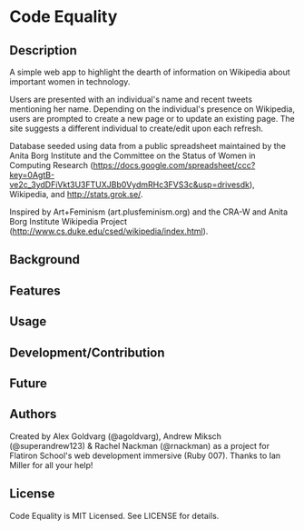 # Code Equality

## Description

A simple web app to highlight the dearth of information on Wikipedia about important women in technology.

Users are presented with an individual's name and recent tweets mentioning her name. Depending on the individual's presence on Wikipedia, users are prompted to create a new page or to update an existing page. The site suggests a different individual to create/edit upon each refresh.

Database seeded using data from a public spreadsheet maintained by the Anita Borg Institute and the Committee on the Status of Women in Computing Research (https://docs.google.com/spreadsheet/ccc?key=0AgtB-ve2c_3ydDFiVkt3U3FTUXJBb0VydmRHc3FVS3c&usp=drivesdk), Wikipedia, and http://stats.grok.se/.

Inspired by Art+Feminism (art.plusfeminism.org) and the CRA-W and Anita Borg Institute Wikipedia Project (http://www.cs.duke.edu/csed/wikipedia/index.html).

## Background


## Features


## Usage


## Development/Contribution


## Future


## Authors

Created by Alex Goldvarg (@agoldvarg), Andrew Miksch (@superandrew123) & Rachel Nackman (@rnackman) as a project for Flatiron School's web development immersive (Ruby 007). Thanks to Ian Miller for all your help!

## License

Code Equality is MIT Licensed. See LICENSE for details.
